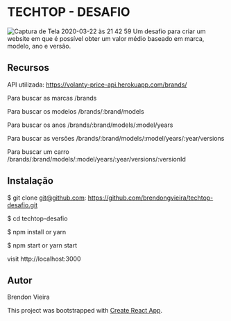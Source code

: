 # TECHTOP - DESAFIO 

![Captura de Tela 2020-03-22 às 21 42 59](https://user-images.githubusercontent.com/61479907/77269054-8cb04080-6c86-11ea-981b-6c01b984e3c0.png)
Um desafio para criar um website em que é possível obter um valor médio baseado em marca, modelo, ano e versão. 

## Recursos

API utilizada: https://volanty-price-api.herokuapp.com/brands/

Para buscar as marcas /brands

Para buscar os modelos /brands/:brand/models

Para buscar os anos /brands/:brand/models/:model/years

Para buscar as versões /brands/:brand/models/:model/years/:year/versions

Para buscar um carro /brands/:brand/models/:model/years/:year/versions/:versionId

## Instalação

$ git clone git@github.com: https://github.com/brendongvieira/techtop-desafio.git

$ cd techtop-desafio

$ npm install or yarn

$ npm start or yarn start

visit http://localhost:3000

## Autor
Brendon Vieira

This project was bootstrapped with [Create React App](https://github.com/facebook/create-react-app).
